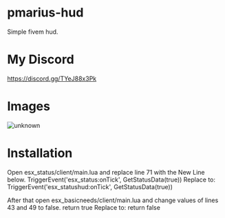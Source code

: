# pmarius-hud

Simple fivem hud.

# My Discord
https://discord.gg/TYeJ88x3Pk

# Images
![unknown](https://user-images.githubusercontent.com/65214664/117261198-8cf2a780-ae58-11eb-9037-5a65e0a3150e.png)

# Installation
Open esx_status/client/main.lua and replace line 71 with the New Line below.
  TriggerEvent('esx_status:onTick', GetStatusData(true))
 Replace to:
  TriggerEvent('esx_statushud:onTick', GetStatusData(true))
  
After that open esx_basicneeds/client/main.lua and change values of lines 43 and 49 to false.
  return true
Replace to:
  return false
